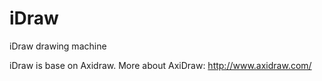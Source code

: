 # iDraw
iDraw drawing machine

iDraw is base on Axidraw. More about AxiDraw: http://www.axidraw.com/
